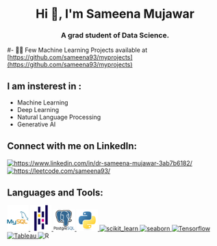 
<h1 align="center">Hi 👋, I'm Sameena Mujawar</h1>
<h3 align="center">A grad student of Data Science.</h3>

#- 👨‍💻 Few Machine Learning Projects available at  [https://github.com/sameena93/myprojects](https://github.com/sameena93/myprojects)

<h2>I am insterest in :</h2>
<ul>
  <li>Machine Learning</li>
  <li>Deep Learning</li>
<li>Natural Language Processing</li>
<li>Generative AI</li>
</ul>

<h2 align="left">Connect with me on LinkedIn:</h2>
<p align="left">
<a href="https://www.linkedin.com/in/dr-sameena-mujawar/" target="blank"><img align="center" src="https://raw.githubusercontent.com/rahuldkjain/github-profile-readme-generator/master/src/images/icons/Social/linked-in-alt.svg" alt="https://www.linkedin.com/in/dr-sameena-mujawar-3ab7b6182/" height="30" width="40" /></a>
<a href="https://leetcode.com/u/sameena93/" target="blank"><img align="center" src="https://raw.githubusercontent.com/rahuldkjain/github-profile-readme-generator/master/src/images/icons/Social/leet-code.svg" alt="https://leetcode.com/sameena93/" height="30" width="40" /></a>
</p>

<h2 align="left">Languages and Tools:</h2>
<p align="left"> <a href="https://www.mysql.com/" target="_blank" rel="noreferrer"> <img src="https://raw.githubusercontent.com/devicons/devicon/master/icons/mysql/mysql-original-wordmark.svg" alt="mysql" width="50" height="60"/> </a> 
  <a href="https://pandas.pydata.org/" target="_blank" rel="noreferrer"> <img src="https://raw.githubusercontent.com/devicons/devicon/2ae2a900d2f041da66e950e4d48052658d850630/icons/pandas/pandas-original.svg" alt="pandas" width="50" height="60"/> </a> 
  <a href="https://www.postgresql.org" target="_blank" rel="noreferrer"> <img src="https://raw.githubusercontent.com/devicons/devicon/master/icons/postgresql/postgresql-original-wordmark.svg" alt="postgresql" width="50" height="50"/> </a> <a href="https://www.python.org" target="_blank" rel="noreferrer"> <img src="https://raw.githubusercontent.com/devicons/devicon/master/icons/python/python-original.svg" alt="python" width="50" height="50"/> </a> <a href="https://scikit-learn.org/" target="_blank" rel="noreferrer"> <img src="https://upload.wikimedia.org/wikipedia/commons/0/05/Scikit_learn_logo_small.svg" alt="scikit_learn" width="50" height="60"/> </a>
  <a href="https://seaborn.pydata.org/" target="_blank" rel="noreferrer"> <img src="https://seaborn.pydata.org/_images/logo-mark-lightbg.svg" alt="seaborn" width="50" height="60"/> </a>
  <a href="https://www.tensorflow.org/" target="_blank" rel="noreferrer"> <img src="https://upload.wikimedia.org/wikipedia/commons/2/2d/Tensorflow_logo.svg" alt="Tensorflow" width="50" height="60"/> </a> 
    <a href="https://www.tableau.com/products/tableau" target="_blank" rel="noreferrer"> <img src="https://upload.wikimedia.org/wikipedia/commons/0/01/Tableau_Software_Logo_Small.png" alt="Tableau" width="100" height="60"/> </a
     <a href="https://www.r-project.org/" target="_blank" rel="noreferrer"> <img src="https://upload.wikimedia.org/wikipedia/commons/1/1b/R_logo.svg" alt="R" width="60" height="60"/> </a
  
</p>




